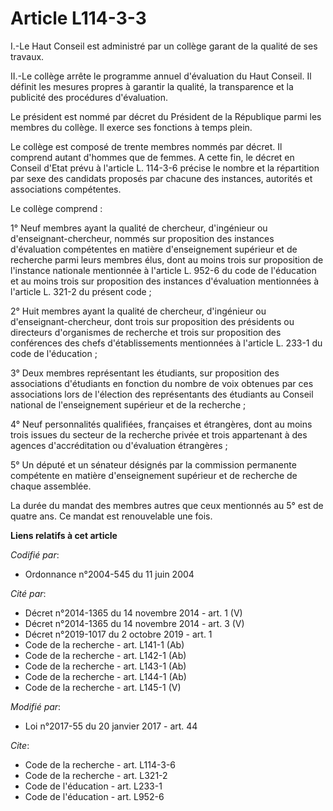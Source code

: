# Article L114-3-3

I.-Le Haut Conseil est administré par un collège garant de la qualité de ses travaux. 

II.-Le collège arrête le programme annuel d'évaluation du Haut Conseil. Il définit les mesures propres à garantir la qualité,
la transparence et la publicité des procédures d'évaluation. 

Le président est nommé par décret du Président de la République parmi les membres du collège. Il exerce ses fonctions à temps
plein. 

Le collège est composé de trente membres nommés par décret. Il comprend autant d'hommes que de femmes. A cette fin, le décret
en Conseil d'Etat prévu à l'article L. 114-3-6 précise le nombre et la répartition par sexe des candidats proposés par
chacune des instances, autorités et associations compétentes. 

Le collège comprend : 

1° Neuf membres ayant la qualité de chercheur, d'ingénieur ou d'enseignant-chercheur, nommés sur proposition des instances
d'évaluation compétentes en matière d'enseignement supérieur et de recherche parmi leurs membres élus, dont au moins trois
sur proposition de l'instance nationale mentionnée à l'article L. 952-6 du code de l'éducation et au moins trois sur
proposition des instances d'évaluation mentionnées à l'article L. 321-2 du présent code ; 

2° Huit membres ayant la qualité de chercheur, d'ingénieur ou d'enseignant-chercheur, dont trois sur proposition des
présidents ou directeurs d'organismes de recherche et trois sur proposition des conférences des chefs d'établissements
mentionnées à l'article L. 233-1 du code de l'éducation ; 

3° Deux membres représentant les étudiants, sur proposition des associations d'étudiants en fonction du nombre de voix
obtenues par ces associations lors de l'élection des représentants des étudiants au Conseil national de l'enseignement
supérieur et de la recherche ; 

4° Neuf personnalités qualifiées, françaises et étrangères, dont au moins trois issues du secteur de la recherche privée et
trois appartenant à des agences d'accréditation ou d'évaluation étrangères ; 

5° Un député et un sénateur désignés par la commission permanente compétente en matière d'enseignement supérieur et de
recherche de chaque assemblée.

La durée du mandat des membres autres que ceux mentionnés au 5° est de quatre ans. Ce mandat est renouvelable une fois.

**Liens relatifs à cet article**

_Codifié par_:

  - Ordonnance n°2004-545 du 11 juin 2004

_Cité par_:

  - Décret n°2014-1365 du 14 novembre 2014 - art. 1 (V)
  - Décret n°2014-1365 du 14 novembre 2014 - art. 3 (V)
  - Décret n°2019-1017 du 2 octobre 2019 - art. 1
  - Code de la recherche - art. L141-1 (Ab)
  - Code de la recherche - art. L142-1 (Ab)
  - Code de la recherche - art. L143-1 (Ab)
  - Code de la recherche - art. L144-1 (Ab)
  - Code de la recherche - art. L145-1 (V)

_Modifié par_:

  - Loi n°2017-55 du 20 janvier 2017 - art. 44

_Cite_:

  - Code de la recherche - art. L114-3-6
  - Code de la recherche - art. L321-2
  - Code de l'éducation - art. L233-1
  - Code de l'éducation - art. L952-6
